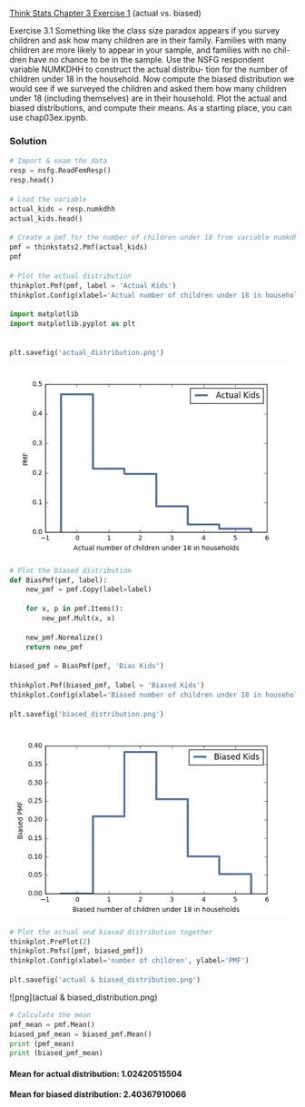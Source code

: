 [Think Stats Chapter 3 Exercise 1](http://greenteapress.com/thinkstats2/html/thinkstats2004.html#toc31) (actual vs. biased)

>> 
Exercise 3.1 Something like the class size paradox appears if you survey children and ask how many children are in their family. Families with many children are more likely to appear in your sample, and families with no chil- dren have no chance to be in the sample.
Use the NSFG respondent variable NUMKDHH to construct the actual distribu- tion for the number of children under 18 in the household.
Now compute the biased distribution we would see if we surveyed the children and asked them how many children under 18 (including themselves) are in their household.
Plot the actual and biased distributions, and compute their means. As a starting place, you can use chap03ex.ipynb.  

### Solution

```python
# Import & exam the data
resp = nsfg.ReadFemResp()
resp.head()

# Load the variable
actual_kids = resp.numkdhh
actual_kids.head()

# Create a pmf for the number of children under 18 from variable numkdhh
pmf = thinkstats2.Pmf(actual_kids)
pmf

# Plot the actual distribution
thinkplot.Pmf(pmf, label = 'Actual Kids')
thinkplot.Config(xlabel='Actual number of children under 18 in households', ylabel='PMF')

import matplotlib
import matplotlib.pyplot as plt


plt.savefig('actual_distribution.png')

```

![png](actual_distribution.png)

```python
# Plot the biased distribution
def BiasPmf(pmf, label):
    new_pmf = pmf.Copy(label=label)

    for x, p in pmf.Items():
        new_pmf.Mult(x, x)
        
    new_pmf.Normalize()
    return new_pmf
    
biased_pmf = BiasPmf(pmf, 'Bias Kids')

thinkplot.Pmf(biased_pmf, label = 'Biased Kids')
thinkplot.Config(xlabel='Biased number of children under 18 in households', ylabel='Biased PMF')

plt.savefig('biased_distribution.png')
```

![png](biased_distribution.png)

```python
# Plot the actual and biased distribution together
thinkplot.PrePlot(2)
thinkplot.Pmfs([pmf, biased_pmf])
thinkplot.Config(xlabel='number of children', ylabel='PMF')

plt.savefig('actual & biased_distribution.png')
```
![png](actual & biased_distribution.png)

```python
# Calculate the mean
pmf_mean = pmf.Mean()
biased_pmf_mean = biased_pmf.Mean()
print (pmf_mean)
print (biased_pmf_mean)
```

#### Mean for actual distribution: 1.02420515504
#### Mean for biased distribution: 2.40367910066
